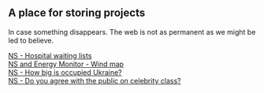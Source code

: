 ## A place for storing projects
In case something disappears. The web is not as permanent as we might be led to believe.

[NS - Hospital waiting lists](https://giacomobg.github.io/backups/ns-waiting-lists)  
[NS and Energy Monitor - Wind map](https://giacomobg.github.io/backups/ns-wind-map)  
[NS - How big is occupied Ukraine?](https://giacomobg.github.io/backups/ns-truesize-ukraine)  
[NS - Do you agree with the public on celebrity class?](https://giacomobg.github.io/backups/ns-class-quiz/)  
